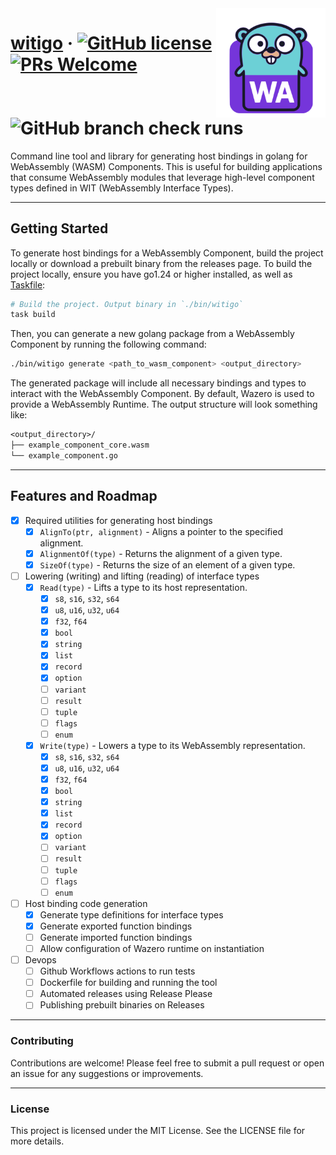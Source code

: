 <img align="right" src="./docs/witigo-logo.svg" alt="witigo-logo" width="175"/>

# [witigo](https://github.com/rioam2/witigo) &middot; [![GitHub license](https://img.shields.io/badge/license-MIT-blue.svg)](https://github.com/rioam2/witigo/blob/main/LICENSE) [![PRs Welcome](https://img.shields.io/badge/PRs-welcome-brightgreen.svg)](https://github.com/rioam2/witigo?tab=readme-ov-file#contributing) ![GitHub branch check runs](https://img.shields.io/github/check-runs/rioam2/witigo/main)



Command line tool and library for generating host bindings in golang for WebAssembly (WASM) Components. This is useful for building applications that consume WebAssembly modules that leverage high-level component types defined in WIT (WebAssembly Interface Types).

---

## Getting Started

To generate host bindings for a WebAssembly Component, build the project locally or download a prebuilt binary from the releases page. To build the project locally, ensure you have go1.24 or higher installed, as well as [Taskfile](https://taskfile.dev/):

```sh
# Build the project. Output binary in `./bin/witigo`
task build
```

Then, you can generate a new golang package from a WebAssembly Component by running the following command:

```sh
./bin/witigo generate <path_to_wasm_component> <output_directory>
```

The generated package will include all necessary bindings and types to interact with the WebAssembly Component. By default, Wazero is used to provide a WebAssembly Runtime. The output structure will look something like:

```txt
<output_directory>/
├── example_component_core.wasm
└── example_component.go
```

---

## Features and Roadmap

- [x] Required utilities for generating host bindings
  - [x] `AlignTo(ptr, alignment)` - Aligns a pointer to the specified alignment.
  - [x] `AlignmentOf(type)` - Returns the alignment of a given type.
  - [x] `SizeOf(type)` - Returns the size of an element of a given type.
- [ ] Lowering (writing) and lifting (reading) of interface types
  - [x] `Read(type)` - Lifts a type to its host representation.
    - [x] `s8`, `s16`, `s32`, `s64`
    - [x] `u8`, `u16`, `u32`, `u64`
    - [x] `f32`, `f64`
    - [x] `bool`
    - [x] `string`
    - [x] `list`
    - [x] `record`
    - [x] `option`
    - [ ] `variant`
    - [ ] `result`
    - [ ] `tuple`
    - [ ] `flags`
    - [ ] `enum`
  - [x] `Write(type)` - Lowers a type to its WebAssembly representation.
    - [x] `s8`, `s16`, `s32`, `s64`
    - [x] `u8`, `u16`, `u32`, `u64`
    - [x] `f32`, `f64`
    - [x] `bool`
    - [x] `string`
    - [x] `list`
    - [x] `record`
    - [x] `option`
    - [ ] `variant`
    - [ ] `result`
    - [ ] `tuple`
    - [ ] `flags`
    - [ ] `enum`
- [ ] Host binding code generation
  - [x] Generate type definitions for interface types
  - [x] Generate exported function bindings
  - [ ] Generate imported function bindings
  - [ ] Allow configuration of Wazero runtime on instantiation
- [ ] Devops
  - [ ] Github Workflows actions to run tests
  - [ ] Dockerfile for building and running the tool
  - [ ] Automated releases using Release Please
  - [ ] Publishing prebuilt binaries on Releases

---

### Contributing

Contributions are welcome! Please feel free to submit a pull request or open an issue for any suggestions or improvements.

---

### License

This project is licensed under the MIT License. See the LICENSE file for more details.
